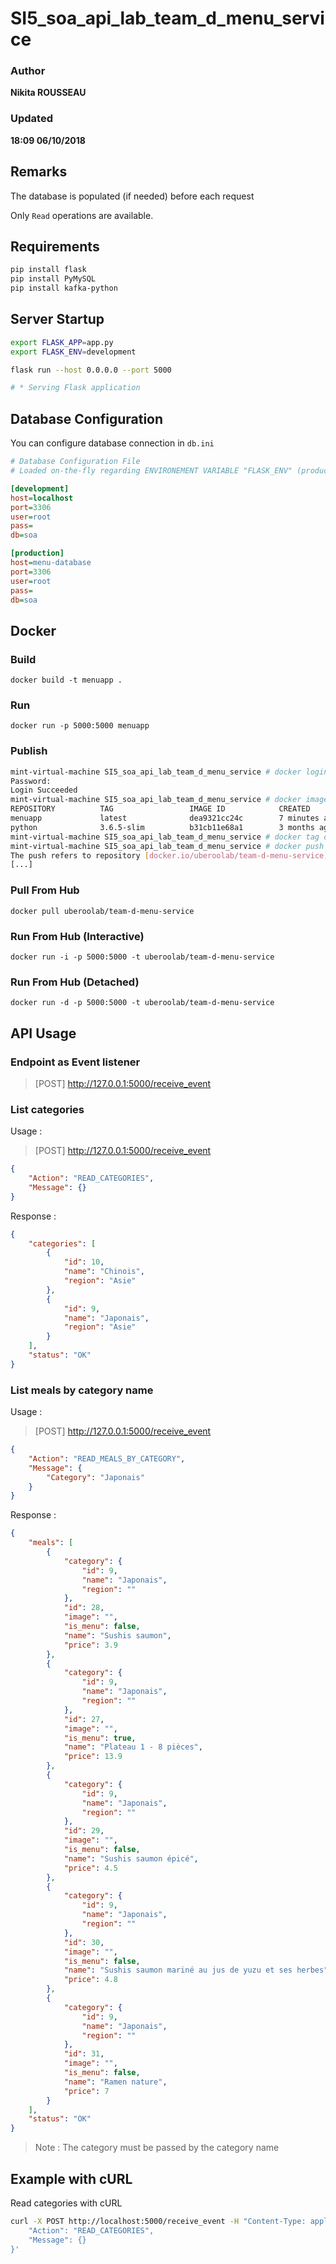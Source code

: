 # SI5_soa_api_lab_team_d_menu_service

### Author
__Nikita ROUSSEAU__
### Updated
__18:09 06/10/2018__

## Remarks

The database is populated (if needed) before each request

Only `Read` operations are available.

## Requirements

```bash
pip install flask
pip install PyMySQL
pip install kafka-python
```

## Server Startup

```bash
export FLASK_APP=app.py
export FLASK_ENV=development

flask run --host 0.0.0.0 --port 5000

# * Serving Flask application
```

## Database Configuration

You can configure database connection in `db.ini`

```ini
# Database Configuration File
# Loaded on-the-fly regarding ENVIRONEMENT VARIABLE "FLASK_ENV" (production|development)

[development]
host=localhost
port=3306
user=root
pass=
db=soa

[production]
host=menu-database
port=3306
user=root
pass=
db=soa
```

## Docker

### Build
`docker build -t menuapp .`

### Run
`docker run -p 5000:5000 menuapp`

### Publish
```bash
mint-virtual-machine SI5_soa_api_lab_team_d_menu_service # docker login --username=nrousseauetu
Password: 
Login Succeeded
mint-virtual-machine SI5_soa_api_lab_team_d_menu_service # docker images
REPOSITORY          TAG                 IMAGE ID            CREATED             SIZE
menuapp             latest              dea9321cc24c        7 minutes ago       155MB
python              3.6.5-slim          b31cb11e68a1        3 months ago        138MB
mint-virtual-machine SI5_soa_api_lab_team_d_menu_service # docker tag dea9321cc24c uberoolab/team-d-menu-service:latest
mint-virtual-machine SI5_soa_api_lab_team_d_menu_service # docker push uberoolab/team-d-menu-service
The push refers to repository [docker.io/uberoolab/team-d-menu-service]
[...]
```

### Pull From Hub
`docker pull uberoolab/team-d-menu-service`

### Run From Hub (Interactive)
`docker run -i -p 5000:5000 -t uberoolab/team-d-menu-service`

### Run From Hub (Detached)
`docker run -d -p 5000:5000 -t uberoolab/team-d-menu-service`

## API Usage

### Endpoint as Event listener

> [POST] http://127.0.0.1:5000/receive_event

### List categories

Usage :

> [POST] http://127.0.0.1:5000/receive_event
```json
{
	"Action": "READ_CATEGORIES",
	"Message": {}
}
```

Response :

```json
{
    "categories": [
        {
            "id": 10,
            "name": "Chinois",
            "region": "Asie"
        },
        {
            "id": 9,
            "name": "Japonais",
            "region": "Asie"
        }
    ],
    "status": "OK"
}
```

### List meals by category name

Usage :

> [POST] http://127.0.0.1:5000/receive_event
```json
{
	"Action": "READ_MEALS_BY_CATEGORY",
	"Message": {
		"Category": "Japonais"
	}
}
```

Response :

```json
{
    "meals": [
        {
            "category": {
                "id": 9,
                "name": "Japonais",
                "region": ""
            },
            "id": 28,
            "image": "",
            "is_menu": false,
            "name": "Sushis saumon",
            "price": 3.9
        },
        {
            "category": {
                "id": 9,
                "name": "Japonais",
                "region": ""
            },
            "id": 27,
            "image": "",
            "is_menu": true,
            "name": "Plateau 1 - 8 pièces",
            "price": 13.9
        },
        {
            "category": {
                "id": 9,
                "name": "Japonais",
                "region": ""
            },
            "id": 29,
            "image": "",
            "is_menu": false,
            "name": "Sushis saumon épicé",
            "price": 4.5
        },
        {
            "category": {
                "id": 9,
                "name": "Japonais",
                "region": ""
            },
            "id": 30,
            "image": "",
            "is_menu": false,
            "name": "Sushis saumon mariné au jus de yuzu et ses herbes",
            "price": 4.8
        },
        {
            "category": {
                "id": 9,
                "name": "Japonais",
                "region": ""
            },
            "id": 31,
            "image": "",
            "is_menu": false,
            "name": "Ramen nature",
            "price": 7
        }
    ],
    "status": "OK"
}
```

> Note :
> The category must be passed by the category name

## Example with cURL

Read categories with cURL

```bash
curl -X POST http://localhost:5000/receive_event -H "Content-Type: application/json" --data '{
    "Action": "READ_CATEGORIES",
    "Message": {}
}'
```
